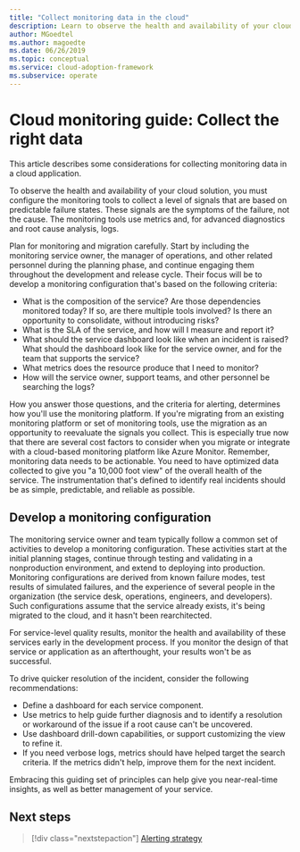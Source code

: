 ```yaml
---
title: "Collect monitoring data in the cloud"
description: Learn to observe the health and availability of your cloud solution to collect the right monitoring data.
author: MGoedtel
ms.author: magoedte
ms.date: 06/26/2019
ms.topic: conceptual
ms.service: cloud-adoption-framework
ms.subservice: operate
---
```


# Cloud monitoring guide: Collect the right data

This article describes some considerations for collecting monitoring data in a cloud application.

To observe the health and availability of your cloud solution, you must configure the monitoring tools to collect a level of signals that are based on predictable failure states. These signals are the symptoms of the failure, not the cause. The monitoring tools use metrics and, for advanced diagnostics and root cause analysis, logs.

Plan for monitoring and migration carefully. Start by including the monitoring service owner, the manager of operations, and other related personnel during the planning phase, and continue engaging them throughout the development and release cycle. Their focus will be to develop a monitoring configuration that's based on the following criteria:

- What is the composition of the service? Are those dependencies monitored today? If so, are there multiple tools involved? Is there an opportunity to consolidate, without introducing risks?
- What is the SLA of the service, and how will I measure and report it?
- What should the service dashboard look like when an incident is raised? What should the dashboard look like for the service owner, and for the team that supports the service?
- What metrics does the resource produce that I need to monitor?
- How will the service owner, support teams, and other personnel be searching the logs?

How you answer those questions, and the criteria for alerting, determines how you'll use the monitoring platform. If you're migrating from an existing monitoring platform or set of monitoring tools, use the migration as an opportunity to reevaluate the signals you collect. This is especially true now that there are several cost factors to consider when you migrate or integrate with a cloud-based monitoring platform like Azure Monitor. Remember, monitoring data needs to be actionable. You need to have optimized data collected to give you "a 10,000 foot view" of the overall health of the service. The instrumentation that's defined to identify real incidents should be as simple, predictable, and reliable as possible.

## Develop a monitoring configuration

The monitoring service owner and team typically follow a common set of activities to develop a monitoring configuration. These activities start at the initial planning stages, continue through testing and validating in a nonproduction environment, and extend to deploying into production. Monitoring configurations are derived from known failure modes, test results of simulated failures, and the experience of several people in the organization (the service desk, operations, engineers, and developers). Such configurations assume that the service already exists, it's being migrated to the cloud, and it hasn't been rearchitected.

For service-level quality results, monitor the health and availability of these services early in the development process. If you monitor the design of that service or application as an afterthought, your results won't be as successful.

To drive quicker resolution of the incident, consider the following recommendations:

- Define a dashboard for each service component.
- Use metrics to help guide further diagnosis and to identify a resolution or workaround of the issue if a root cause can't be uncovered.
- Use dashboard drill-down capabilities, or support customizing the view to refine it.
- If you need verbose logs, metrics should have helped target the search criteria. If the metrics didn't help, improve them for the next incident.

Embracing this guiding set of principles can help give you near-real-time insights, as well as better management of your service.

## Next steps

> [!div class="nextstepaction"]
> [Alerting strategy](./alerting.md)

